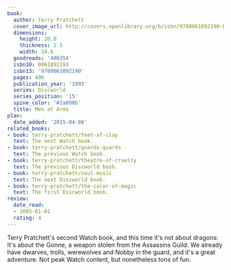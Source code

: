 ```yaml
---
book:
  author: Terry Pratchett
  cover_image_url: http://covers.openlibrary.org/b/isbn/9780061092190-L.jpg
  dimensions:
    height: 20.0
    thickness: 2.5
    width: 10.6
  goodreads: '400354'
  isbn10: 0061092193
  isbn13: '9780061092190'
  pages: 400
  publication_year: '1993'
  series: Discworld
  series_position: '15'
  spine_color: '#2a608b'
  title: Men at Arms
plan:
  date_added: '2015-04-08'
related_books:
- book: terry-pratchett/feet-of-clay
  text: The next Watch book.
- book: terry-pratchett/guards-guards
  text: The previous Watch book.
- book: terry-pratchett/theatre-of-cruelty
  text: The previous Discworld book.
- book: terry-pratchett/soul-music
  text: The next Discworld book.
- book: terry-pratchett/the-color-of-magic
  text: The first Discworld book.
review:
  date_read:
  - 2005-01-01
  rating: 4
---
```

Terry Pratchett's second Watch book, and this time it's not about dragons: It's about the Gonne, a weapon stolen from
the Assassins Guild. We already have dwarves, trolls, werewolves and Nobby in the guard, and it's a great adventure. Not
peak Watch content, but nonetheless tons of fun.
